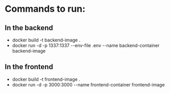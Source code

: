 # Commands to run:

## In the backend
- docker build -t backend-image .
- docker run -d -p 1337:1337 --env-file .env --name backend-container backend-image

## In the frontend
- docker build -t frontend-image .
- docker run -d -p 3000:3000 --name frontend-container frontend-image
